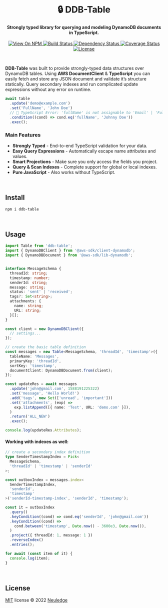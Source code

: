 <h1 align="center" style="text-align:center">🔒 DDB-Table</h1>

<h4 align="center">Strongly typed library for querying and modeling DynamoDB documents in TypeScript.</h4>

<p align="center">
  <a href="https://www.npmjs.org/package/ddb-table">
    <img src="http://img.shields.io/npm/v/ddb-table.svg" alt="View On NPM">
  </a>
  <a href="https://github.com/neuledge/ddb-table/actions/workflows/build.yml">
    <img src="https://github.com/neuledge/ddb-table/actions/workflows/build.yml/badge.svg"
      alt="Build Status">
  </a>
  <a href="https://depfu.com/github/neuledge/ddb-table?project_id=13055">
    <img src="https://badges.depfu.com/badges/c06bc1e007e8b7f804d8563a56bb2ced/overview.svg"
      alt="Dependency Status">
  </a>
  <a href="https://coveralls.io/github/neuledge/ddb-table?branch=master">
    <img src="https://coveralls.io/repos/github/neuledge/ddb-table/badge.svg?branch=master"
      alt="Coverage Status" />
  </a>
  <a href="LICENSE">
    <img src="https://img.shields.io/npm/l/ddb-table.svg" alt="License">
  </a>
</p>
<br>

**DDB-Table** was built to provide strongly-typed data structures over DynamoDB tables. Using **AWS
DocumentClient** & **TypeScript** you can easily fetch and store any JSON document and validate it’s
structure statically. Query secondary indexes and run complicated update expressions without any
error on runtime.

```ts
await table
  .update('demo@example.com')
  .set('FullName', 'John Doe')
  // 🚨 TypeScript Error: 'fullName' is not assignable to 'Email' | 'FullName'
  .condition((cond) => cond.eq('fullName', 'Johnny Doe'))
  .exec();
```

### Main Features

- **Strongly Typed** - End-to-end TypeScript validation for your data.
- **Easy Query Expressions** - Automatically escape name attributes and values.
- **Smart Projections** - Make sure you only access the fields you project.
- **Query & Scan Indexes** - Complete support for global or local indexes.
- **Pure JavaScript** - Also works without TypeScript.

<br>

## Install

```bash
npm i ddb-table
```

<br>

## Usage

```ts
import Table from 'ddb-table';
import { DynamoDBClient } from '@aws-sdk/client-dynamodb';
import { DynamoDBDocument } from '@aws-sdk/lib-dynamodb';


interface MessageSchema {
  threadId: string;
  timestamp: number;
  senderId: string;
  message: string;
  status: 'sent' | 'received';
  tags?: Set<string>;
  attachments: {
    name: string;
    URL: string;
  }[];
}

const client = new DynamoDBClient({
  // settings...
});

// create the basic table definition
const messages = new Table<MessageSchema, 'threadId', 'timestamp'>({
  tableName: 'Messages',
  primaryKey: 'threadId',
  sortKey: 'timestamp',
  documentClient: DynamoDBDocument.from(client);
});

const updateRes = await messages
  .update('john@gmail.com', 1588191225322)
  .set('message', 'Hello World!')
  .add('tags', new Set(['unread', 'important']))
  .set('attachments', (exp) =>
    exp.listAppend([{ name: 'Test', URL: 'demo.com' }]),
  )
  .return('ALL_NEW')
  .exec();

console.log(updateRes.Attributes);
```

#### Working with indexes as well:

```ts
// create a secondary index definition
type SenderTimestampIndex = Pick<
  MessageSchema,
  'threadId' | 'timestamp' | 'senderId'
>;

const outboxIndex = messages.index<
  SenderTimestampIndex,
  'senderId',
  'timestamp'
>('senderId-timestamp-index', 'senderId', 'timestamp');

const it = outboxIndex
  .query()
  .keyCondition((cond) => cond.eq('senderId', 'john@gmail.com'))
  .keyCondition((cond) =>
    cond.between('timestamp', Date.now() - 3600e3, Date.now()),
  )
  .project({ threadId: 1, message: 1 })
  .reverseIndex()
  .entries();

for await (const item of it) {
  console.log(item);
}
```

<br>

## License

[MIT](LICENSE) license &copy; 2022 [Neuledge](https://neuledge.com)
